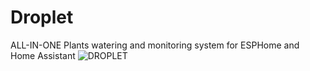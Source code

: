 # Droplet
 ALL-IN-ONE Plants watering and monitoring system for ESPHome and Home Assistant
 ![DROPLET](https://raw.githubusercontent.com/PricelessToolkit/Droplet/main/img/droplet.jpg)
